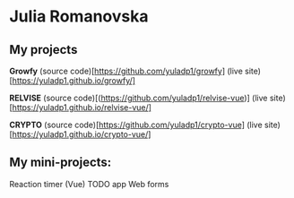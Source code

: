 # Julia Romanovska

## My projects
**Growfy** (source code)[https://github.com/yuladp1/growfy]  (live site)[https://yuladp1.github.io/growfy/]

**RELVISE** (source code)[(https://github.com/yuladp1/relvise-vue)]  (live site)[https://yuladp1.github.io/relvise-vue/]

**CRYPTO** (source code)[https://github.com/yuladp1/crypto-vue]  (live site)[https://yuladp1.github.io/crypto-vue/]

## My mini-projects:
Reaction timer (Vue)
TODO app
Web forms

